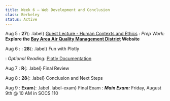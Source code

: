 ```yaml
---
title: Week 6 — Web Development and Conclusion
class: Berkeley
status: Active
---
```


Aug 5
:  **27**{: .label} [Guest Lecture - Human Contexts and Ethics](https://data6.org/su23/assignments/hce-lecture.pdf)
: _Prep Work:_ **Explore the [Bay Area Air Quality Management District](https://www.baaqmd.gov/public-data-center) Website**

Aug 6
: : **28**{: .label} Fun with Plotly
  <!-- : [Slides](https://docs.google.com/presentation/d/1vm-tU-27NUchYEkSM7K8m1ObQ4ymxhOzzNhs4rOQvaA/edit?usp=sharing) &#8226; [Code](https://datahub.berkeley.edu/hub/user-redirect/git-pull?repo=https%3A%2F%2Fgithub.com%2Fdata-6-berkeley%2Fmaterials-su23&branch=main&urlpath=tree%2Fmaterials-su23%2Flectures%2Flec24%2Flec24.ipynb) -->
: *Optional Reading:* [Plotly Documentation](https://plotly.com/python/plotly-express/)

Aug 7
: **R**{: .label} Final Review
  
Aug 8
: **28**{: .label} Conclusion and Next Steps

Aug 9
: **Exam**{: .label .label-exam} Final Exam
  : ***Main Exam:*** Friday, August 9th @ 10 AM in SOCS 110
